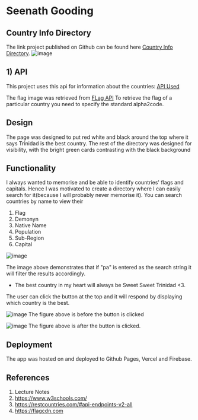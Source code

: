 # Seenath Gooding
## Country Info Directory

The link project published on Github can be found here [Country Info Directory](https://seenathgooding.github.io/reactive/).
![image](https://user-images.githubusercontent.com/13033872/164582610-b406b1fd-823c-4a4c-a633-90d8625ea68c.png)


## 1) API

This project uses this api for information about the countries: [API Used](https://restcountries.com/#api-endpoints-v2-all/)

The flag image was retrieved from [FLag API](https://flagcdn.com/)
To retrieve the flag of a particular country you need to specify the standard alpha2code.

## Design

The page was designed to put red white and black around the top where it says Trinidad is the best country.
The rest of the directory was designed for visibility, with the bright green cards contrasting with the black background

## Functionality

I always wanted to memorise and be able to identify countries' flags and capitals. Hence I was motivated to create a directory where I can easily search for it(because I will probably never memorise it).
You can search countries by name to view their

1) Flag
2) Demonyn
3) Native Name
4) Population
5) Sub-Region
6) Capital

![image](https://user-images.githubusercontent.com/13033872/164582169-d419f7b9-1b3e-49fa-a9d9-8cb3a29d7762.png)

The image above demonstrates that if "pa" is entered as the search string it will filter the results accordingly.

- The best country in my heart will always be Sweet Sweet Trinidad <3. 

The user can click the button at the top and it will respond by displaying which country is the best.

![image](https://user-images.githubusercontent.com/13033872/164582290-60c1523f-d169-417b-9d8f-172c69e22703.png)
The figure above is before the button is clicked

![image](https://user-images.githubusercontent.com/13033872/164582321-586e8f0d-8085-4427-9782-1cf07afa15f9.png)
The figure above is after the button is clicked.

## Deployment
The app was hosted on and deployed to Github Pages, Vercel and Firebase.

## References

1) Lecture Notes
2) https://www.w3schools.com/
3) https://restcountries.com/#api-endpoints-v2-all 
4) https://flagcdn.com
